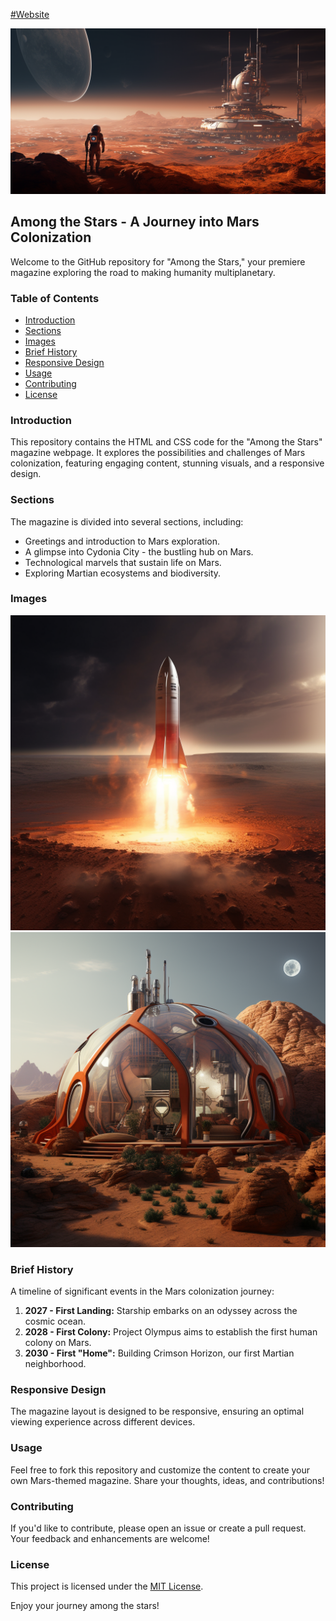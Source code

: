 [#Website](https://kuxala.github.io/Magazine/)

![Mars Magazine](src/mars-background.png)

## Among the Stars - A Journey into Mars Colonization

Welcome to the GitHub repository for "Among the Stars," your premiere magazine exploring the road to making humanity multiplanetary.

### Table of Contents

- [Introduction](#introduction)
- [Sections](#sections)
- [Images](#images)
- [Brief History](#brief-history)
- [Responsive Design](#responsive-design)
- [Usage](#usage)
- [Contributing](#contributing)
- [License](#license)

### Introduction

This repository contains the HTML and CSS code for the "Among the Stars" magazine webpage. It explores the possibilities and challenges of Mars colonization, featuring engaging content, stunning visuals, and a responsive design.

### Sections

The magazine is divided into several sections, including:
- Greetings and introduction to Mars exploration.
- A glimpse into Cydonia City - the bustling hub on Mars.
- Technological marvels that sustain life on Mars.
- Exploring Martian ecosystems and biodiversity.

### Images

![Starship](src/starship.png)
![Martian Home](src/martian-home.png)

### Brief History

A timeline of significant events in the Mars colonization journey:
1. **2027 - First Landing:** Starship embarks on an odyssey across the cosmic ocean.
2. **2028 - First Colony:** Project Olympus aims to establish the first human colony on Mars.
3. **2030 - First "Home":** Building Crimson Horizon, our first Martian neighborhood.

### Responsive Design

The magazine layout is designed to be responsive, ensuring an optimal viewing experience across different devices.

### Usage

Feel free to fork this repository and customize the content to create your own Mars-themed magazine. Share your thoughts, ideas, and contributions!

### Contributing

If you'd like to contribute, please open an issue or create a pull request. Your feedback and enhancements are welcome!

### License

This project is licensed under the [MIT License](LICENSE).

Enjoy your journey among the stars!

